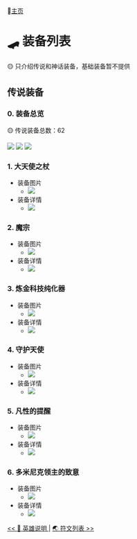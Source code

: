 📖[主页](../README.md)

# 🛹 装备列表

🟡 只介绍传说和神话装备，基础装备暂不提供

## 传说装备

### 0. 装备总览

🟡 传说装备总数：62

![](images/传说装备/装备总览01.png)
![](images/传说装备/装备总览02.png)
![](images/传说装备/装备总览03.png)

### 1. 大天使之杖

- 装备图片
    - ![](images/传说装备/大天使之杖01.png)
- 装备详情
    - ![](images/传说装备/大天使之杖02.png)

### 2. 魔宗

- 装备图片
    - ![](images/传说装备/魔宗01.png)
- 装备详情
    - ![](images/传说装备/魔宗02.png)

### 3. 炼金科技纯化器

- 装备图片
    - ![](images/传说装备/炼金科技纯化器01.png)
- 装备详情
    - ![](images/传说装备/炼金科技纯化器02.png)

### 4. 守护天使

- 装备图片
    - ![](images/传说装备/守护天使01.png)
- 装备详情
    - ![](images/传说装备/守护天使02.png)

### 5. 凡性的提醒

- 装备图片
    - ![](images/传说装备/凡性的提醒01.png)
- 装备详情
    - ![](images/传说装备/凡性的提醒02.png)

### 6. 多米尼克领主的致意

- 装备图片
    - ![](images/传说装备/多米尼克领主的致意01.png)
- 装备详情
    - ![](images/传说装备/多米尼克领主的致意02.png)

[<< 👨 英雄说明 ](../champions/英雄列表.md) | [🌏 符文列表 >>](../runes/符文列表.md)